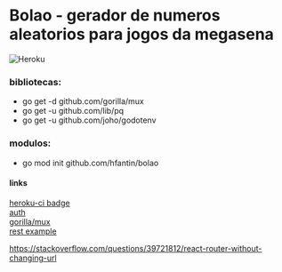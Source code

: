 # Bolao - gerador de numeros aleatorios para jogos da megasena
![Heroku](https://heroku-badge.herokuapp.com/?app=bollao&style=flat)

### bibliotecas: 
- go get -d github.com/gorilla/mux
- go get -u github.com/lib/pq
- go get -u github.com/joho/godotenv

### modulos: 
- go mod init github.com/hfantin/bolao

#### links

[heroku-ci badge](https://elements.heroku.com/buttons/gregsadetsky/heroku-ci-badge)   
[auth](https://devcenter.heroku.com/articles/oauth2-heroku-go)   
[gorilla/mux](https://github.com/gorilla/mux)   
[rest example](https://thenewstack.io/make-a-restful-json-api-go)   



https://stackoverflow.com/questions/39721812/react-router-without-changing-url